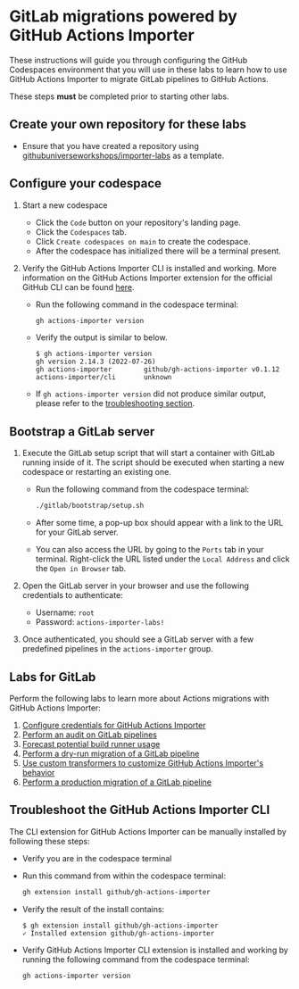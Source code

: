 # GitLab migrations powered by GitHub Actions Importer

These instructions will guide you through configuring the GitHub Codespaces environment that you will use in these labs to learn how to use GitHub Actions Importer to migrate GitLab pipelines to GitHub Actions.

These steps **must** be completed prior to starting other labs.

## Create your own repository for these labs

- Ensure that you have created a repository using [githubuniverseworkshops/importer-labs](https://github.com/githubuniverseworkshops/importer-labs) as a template.

## Configure your codespace

1. Start a new codespace

    - Click the `Code` button on your repository's landing page.
    - Click the `Codespaces` tab.
    - Click `Create codespaces on main` to create the codespace.
    - After the codespace has initialized there will be a terminal present.

2. Verify the GitHub Actions Importer CLI is installed and working. More information on the GitHub Actions Importer extension for the official GitHub CLI can be found [here](https://github.com/github/gh-actions-importer).

    - Run the following command in the codespace terminal:

      ```bash
      gh actions-importer version
      ```

    - Verify the output is similar to below.

      ```console
      $ gh actions-importer version
      gh version 2.14.3 (2022-07-26)
      gh actions-importer        github/gh-actions-importer v0.1.12
      actions-importer/cli       unknown
      ```

    - If `gh actions-importer version` did not produce similar output, please refer to the [troubleshooting section](#troubleshoot-the-github-actions-importer-cli).

## Bootstrap a GitLab server

1. Execute the GitLab setup script that will start a container with GitLab running inside of it. The script should be executed when starting a new codespace or restarting an existing one.

    - Run the following command from the codespace terminal:

      ```bash
      ./gitlab/bootstrap/setup.sh
      ```

    - After some time, a pop-up box should appear with a link to the URL for your GitLab server.

    - You can also access the URL by going to the `Ports` tab in your terminal. Right-click the URL listed under the `Local Address` and click the `Open in Browser` tab.

2. Open the GitLab server in your browser and use the following credentials to authenticate:

    - Username: `root`
    - Password: `actions-importer-labs!`

3. Once authenticated, you should see a GitLab server with a few predefined pipelines in the `actions-importer` group.

## Labs for GitLab

Perform the following labs to learn more about Actions migrations with GitHub Actions Importer:

1. [Configure credentials for GitHub Actions Importer](1-configure.md)
2. [Perform an audit on GitLab pipelines](2-audit.md)
3. [Forecast potential build runner usage](3-forecast.md)
4. [Perform a dry-run migration of a GitLab pipeline](4-dry-run.md)
5. [Use custom transformers to customize GitHub Actions Importer's behavior](5-custom-transformers.md)
6. [Perform a production migration of a GitLab pipeline](6-migrate.md)

## Troubleshoot the GitHub Actions Importer CLI

The CLI extension for GitHub Actions Importer can be manually installed by following these steps:

- Verify you are in the codespace terminal
- Run this command from within the codespace terminal:

  ```bash
  gh extension install github/gh-actions-importer
  ```

- Verify the result of the install contains:

  ```console
  $ gh extension install github/gh-actions-importer
  ✓ Installed extension github/gh-actions-importer
  ```

- Verify GitHub Actions Importer CLI extension is installed and working by running the following command from the codespace terminal:

  ```bash
  gh actions-importer version
  ```
